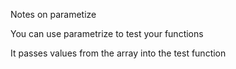 Notes on parametize

You can use parametrize to test your functions

It passes values from the array into the test function
